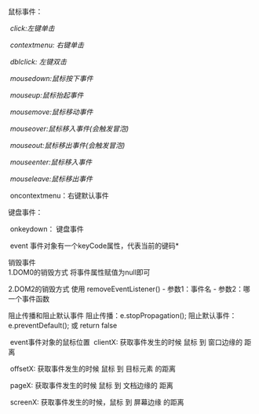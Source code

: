 鼠标事件：

​	*click:左键单击*

​      *contextmenu: 右键单击*

​      *dblclick: 左键双击*

​      *mousedown:鼠标按下事件*

​      *mouseup:鼠标抬起事件*

​      *mousemove:鼠标移动事件*

​      *mouseover:鼠标移入事件(会触发冒泡)*

​      *mouseout:鼠标移出事件(会触发冒泡)*

​      *mouseenter:鼠标移入事件*

​      *mouseleave:鼠标移出事件*

​	  oncontextmenu：右键默认事件

键盘事件：

​	onkeydown： 键盘事件

​	event 事件对象有一个keyCode属性，代表当前的键码*

销毁事件   
1.DOM0的销毁方式
    将事件属性赋值为null即可

2.DOM2的销毁方式
    使用 removeEventListener()
    - 参数1：事件名
    - 参数2：哪一个事件函数

阻止传播和阻止默认事件
阻止传播：e.stopPropagation();
阻止默认事件：e.preventDefault();  或  return false

​	event事件对象的鼠标位置
​	clientX: 获取事件发生的时候 鼠标 到 窗口边缘的 距离

​	offsetX: 获取事件发生的时候 鼠标 到 目标元素 的距离

​	pageX: 获取事件发生的时候 鼠标 到 文档边缘的 距离

​	screenX: 获取事件发生的时候，鼠标 到 屏幕边缘 的距离


